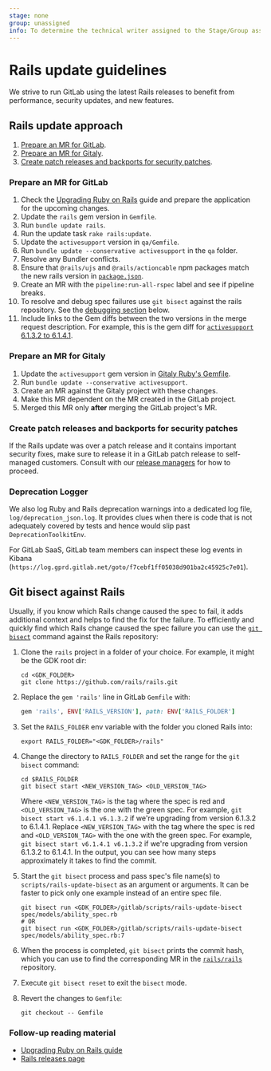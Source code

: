 ```yaml
---
stage: none
group: unassigned
info: To determine the technical writer assigned to the Stage/Group associated with this page, see https://about.gitlab.com/handbook/engineering/ux/technical-writing/#assignments
---
```


# Rails update guidelines

We strive to run GitLab using the latest Rails releases to benefit from performance, security updates, and new features.

## Rails update approach

1. [Prepare an MR for GitLab](#prepare-an-mr-for-gitlab).
1. [Prepare an MR for Gitaly](#prepare-an-mr-for-gitaly).
1. [Create patch releases and backports for security patches](#create-patch-releases-and-backports-for-security-patches).

### Prepare an MR for GitLab

1. Check the [Upgrading Ruby on Rails](https://guides.rubyonrails.org/upgrading_ruby_on_rails.html) guide and prepare the application for the upcoming changes.
1. Update the `rails` gem version in `Gemfile`.
1. Run `bundle update rails`.
1. Run the update task `rake rails:update`.
1. Update the `activesupport` version in `qa/Gemfile`.
1. Run `bundle update --conservative activesupport` in the `qa` folder.
1. Resolve any Bundler conflicts.
1. Ensure that `@rails/ujs` and `@rails/actioncable` npm packages match the new rails version in [`package.json`](https://gitlab.com/gitlab-org/gitlab/blob/master/package.json).
1. Create an MR with the `pipeline:run-all-rspec` label and see if pipeline breaks.
1. To resolve and debug spec failures use `git bisect` against the rails repository. See the [debugging section](#git-bisect-against-rails) below.
1. Include links to the Gem diffs between the two versions in the merge request description. For example, this is the gem diff for [`activesupport` 6.1.3.2 to
6.1.4.1](https://my.diffend.io/gems/activerecord/6.1.3.2/6.1.4.1).

### Prepare an MR for Gitaly

1. Update the `activesupport` gem version in [Gitaly Ruby's Gemfile](https://gitlab.com/gitlab-org/gitaly/-/blob/master/ruby/Gemfile).
1. Run `bundle update --conservative activesupport`.
1. Create an MR against the Gitaly project with these changes.
1. Make this MR dependent on the MR created in the GitLab project.
1. Merged this MR only **after** merging the GitLab project's MR.

### Create patch releases and backports for security patches

If the Rails update was over a patch release and it contains important security fixes,
make sure to release it in a
GitLab patch release to self-managed customers. Consult with our [release managers](https://about.gitlab.com/community/release-managers/)
for how to proceed.

### Deprecation Logger

We also log Ruby and Rails deprecation warnings into a dedicated log file, `log/deprecation_json.log`. It provides
clues when there is code that is not adequately covered by tests and hence would slip past `DeprecationToolkitEnv`.

For GitLab SaaS, GitLab team members can inspect these log events in Kibana (`https://log.gprd.gitlab.net/goto/f7cebf1ff05038d901ba2c45925c7e01`).

## Git bisect against Rails

Usually, if you know which Rails change caused the spec to fail, it adds additional context and
helps to find the fix for the failure.
To efficiently and quickly find which Rails change caused the spec failure you can use the
[`git bisect`](https://git-scm.com/docs/git-bisect) command against the Rails repository:

1. Clone the `rails` project in a folder of your choice. For example, it might be the GDK root dir:

    ```shell
    cd <GDK_FOLDER>
    git clone https://github.com/rails/rails.git
    ```

1. Replace the `gem 'rails'` line in GitLab `Gemfile` with:

    ```ruby
    gem 'rails', ENV['RAILS_VERSION'], path: ENV['RAILS_FOLDER']
    ```

1. Set the `RAILS_FOLDER` env variable with the folder you cloned Rails into:

    ```shell
    export RAILS_FOLDER="<GDK_FOLDER>/rails"
    ```

1. Change the directory to `RAILS_FOLDER` and set the range for the `git bisect` command:

    ```shell
    cd $RAILS_FOLDER
    git bisect start <NEW_VERSION_TAG> <OLD_VERSION_TAG>
    ```

    Where `<NEW_VERSION_TAG>` is the tag where the spec is red and `<OLD_VERSION_TAG>` is the one with the green spec.
    For example, `git bisect start v6.1.4.1 v6.1.3.2` if we're upgrading from version 6.1.3.2 to 6.1.4.1.
    Replace `<NEW_VERSION_TAG>` with the tag where the spec is red and `<OLD_VERSION_TAG>` with the one with the green spec. For example, `git bisect start v6.1.4.1 v6.1.3.2` if we're upgrading from version 6.1.3.2 to 6.1.4.1.
    In the output, you can see how many steps approximately it takes to find the commit.
1. Start the `git bisect` process and pass spec's file name(s) to `scripts/rails-update-bisect` as an argument or arguments. It can be faster to pick only one example instead of an entire spec file.

    ```shell
    git bisect run <GDK_FOLDER>/gitlab/scripts/rails-update-bisect spec/models/ability_spec.rb
    # OR
    git bisect run <GDK_FOLDER>/gitlab/scripts/rails-update-bisect spec/models/ability_spec.rb:7
    ```

1. When the process is completed, `git bisect` prints the commit hash, which you can use to find the corresponding MR in the [`rails/rails`](https://github.com/rails/rails) repository.
1. Execute `git bisect reset` to exit the `bisect` mode.
1. Revert the changes to `Gemfile`:

    ```shell
    git checkout -- Gemfile
    ```

### Follow-up reading material

- [Upgrading Ruby on Rails guide](https://guides.rubyonrails.org/upgrading_ruby_on_rails.html)
- [Rails releases page](https://github.com/rails/rails/releases)
